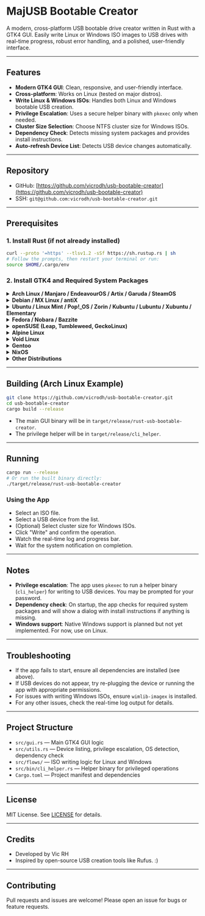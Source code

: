 # MajUSB Bootable Creator

A modern, cross-platform USB bootable drive creator written in Rust with a GTK4 GUI. Easily write Linux or Windows ISO images to USB drives with real-time progress, robust error handling, and a polished, user-friendly interface.

---

## Features
- **Modern GTK4 GUI**: Clean, responsive, and user-friendly interface.
- **Cross-platform**: Works on Linux (tested on major distros).
- **Write Linux & Windows ISOs**: Handles both Linux and Windows bootable USB creation.
- **Privilege Escalation**: Uses a secure helper binary with `pkexec` only when needed.
- **Cluster Size Selection**: Choose NTFS cluster size for Windows ISOs.
- **Dependency Check**: Detects missing system packages and provides install instructions.
- **Auto-refresh Device List**: Detects USB device changes automatically.

---

## Repository
- GitHub: [https://github.com/vicrodh/usb-bootable-creator](https://github.com/vicrodh/usb-bootable-creator)
- SSH: `git@github.com:vicrodh/usb-bootable-creator.git`

---

## Prerequisites

### 1. Install Rust (if not already installed)

```sh
curl --proto '=https' --tlsv1.2 -sSf https://sh.rustup.rs | sh
# Follow the prompts, then restart your terminal or run:
source $HOME/.cargo/env
```

### 2. Install GTK4 and Required System Packages

<details>
<summary><strong>Arch Linux / Manjaro / EndeavourOS / Artix / Garuda / SteamOS</strong></summary>

```sh
sudo pacman -S --needed base-devel rustup gtk4 glib2 gio util-linux coreutils dosfstools ntfs-3g parted rsync polkit
```
</details>

<details>
<summary><strong>Debian / MX Linux / antiX</strong></summary>

```sh
sudo apt update
sudo apt install -y build-essential rustup libgtk-4-dev libglib2.0-dev libgio2.0-dev util-linux coreutils dosfstools ntfs-3g parted rsync policykit-1
```
</details>

<details>
<summary><strong>Ubuntu / Linux Mint / Pop!_OS / Zorin / Kubuntu / Lubuntu / Xubuntu / Elementary</strong></summary>

```sh
sudo apt update
sudo apt install -y build-essential rustup libgtk-4-dev libglib2.0-dev libgio2.0-dev util-linux coreutils dosfstools ntfs-3g parted rsync policykit-1
```
</details>

<details>
<summary><strong>Fedora / Nobara / Bazzite</strong></summary>

```sh
sudo dnf install -y @development-tools rust gtk4-devel glib2-devel gio-devel util-linux coreutils dosfstools ntfs-3g parted rsync polkit
```
</details>

<details>
<summary><strong>openSUSE (Leap, Tumbleweed, GeckoLinux)</strong></summary>

```sh
sudo zypper install -y rust gtk4-devel glib2-devel gio-devel util-linux coreutils dosfstools ntfs-3g parted rsync polkit
```
</details>

<details>
<summary><strong>Alpine Linux</strong></summary>

```sh
sudo apk add build-base rustup gtk4-dev glib-dev gio-dev lsblk coreutils dosfstools ntfs-3g-progs parted rsync polkit
```
</details>

<details>
<summary><strong>Void Linux</strong></summary>

```sh
sudo xbps-install -S base-devel rustup gtk4-devel glib-devel gio-devel util-linux coreutils dosfstools ntfs-3g parted rsync polkit
```
</details>

<details>
<summary><strong>Gentoo</strong></summary>

```sh
sudo emerge --ask sys-devel/gcc sys-devel/make sys-apps/util-linux sys-apps/coreutils sys-fs/dosfstools sys-fs/ntfs3g sys-block/parted net-misc/rsync sys-auth/polkit x11-libs/gtk+:4 dev-libs/glib dev-libs/gio dev-lang/rust
```
</details>

<details>
<summary><strong>NixOS</strong></summary>

```sh
nix-env -iA nixos.gcc nixos.make nixos.util-linux nixos.coreutils nixos.dosfstools nixos.ntfs3g nixos.parted nixos.rsync nixos.polkit nixos.gtk4 nixos.glib nixos.gio nixos.rustc
```
</details>

<details>
<summary><strong>Other Distributions</strong></summary>

Install the following packages (names may vary):
- build tools (gcc, make, etc.)
- rustup
- gtk4, glib, gio development libraries
- util-linux, coreutils, dosfstools, ntfs-3g, parted, rsync, polkit

</details>

---

## Building (Arch Linux Example)

```sh
git clone https://github.com/vicrodh/usb-bootable-creator.git
cd usb-bootable-creator
cargo build --release
```

- The main GUI binary will be in `target/release/rust-usb-bootable-creator`.
- The privilege helper will be in `target/release/cli_helper`.

---

## Running

```sh
cargo run --release
# Or run the built binary directly:
./target/release/rust-usb-bootable-creator
```

### Using the App
- Select an ISO file.
- Select a USB device from the list.
- (Optional) Select cluster size for Windows ISOs.
- Click "Write" and confirm the operation.
- Watch the real-time log and progress bar.
- Wait for the system notification on completion.

---

## Notes
- **Privilege escalation**: The app uses `pkexec` to run a helper binary (`cli_helper`) for writing to USB devices. You may be prompted for your password.
- **Dependency check**: On startup, the app checks for required system packages and will show a dialog with install instructions if anything is missing.
- **Windows support**: Native Windows support is planned but not yet implemented. For now, use on Linux.

---

## Troubleshooting
- If the app fails to start, ensure all dependencies are installed (see above).
- If USB devices do not appear, try re-plugging the device or running the app with appropriate permissions.
- For issues with writing Windows ISOs, ensure `wimlib-imagex` is installed.
- For any other issues, check the real-time log output for details.

---

## Project Structure
- `src/gui.rs` — Main GTK4 GUI logic
- `src/utils.rs` — Device listing, privilege escalation, OS detection, dependency check
- `src/flows/` — ISO writing logic for Linux and Windows
- `src/bin/cli_helper.rs` — Helper binary for privileged operations
- `Cargo.toml` — Project manifest and dependencies

---

## License
MIT License. See [LICENSE](LICENSE) for details.

---

## Credits
- Developed by Vic RH
- Inspired by open-source USB creation tools like Rufus. :) 

---

## Contributing
Pull requests and issues are welcome! Please open an issue for bugs or feature requests.
